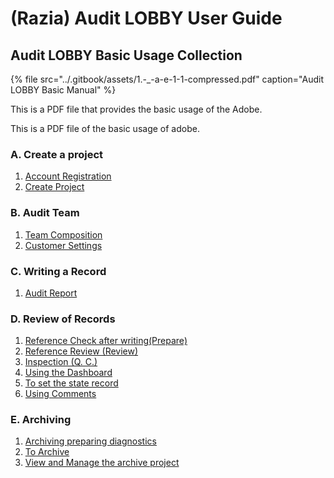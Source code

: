 # \(Razia\) Audit LOBBY User Guide

## Audit LOBBY Basic Usage Collection

{% file src="../.gitbook/assets/1.-\_-a-e-1-1-compressed.pdf" caption="Audit LOBBY Basic Manual" %}

This is a PDF file that provides the basic usage of the Adobe.

This is a PDF file of the basic usage of adobe.

### A. Create a project

1. [Account Registration](setup/0./) 
2. [Create Project](setup/1-3..md)

### B. Audit Team

1. [Team Composition](setup/2./organize-audit-team.md)
2. [Customer Settings](setup/2./2-4..md)

### C. Writing a Record

1. [Audit Report](guide-by-scenario/4./2-1/)

### D. Review of Records

1. [Reference Check after writing\(Prepare\)](guide-by-scenario/5.-review/5-1.-prepare.md) 
2. [Reference Review \(Review\)](guide-by-scenario/5.-review/5-2.-review.md)  
3. [Inspection \(Q. C.\)](guide-by-scenario/5.-review/5-3.-q.c..md)  
4. [Using the Dashboard](guide-by-scenario/5.-review/+-3/)
5. [To set the state record](guide-by-scenario/5.-review/+-1.md) 
6. [Using Comments](guide-by-scenario/5.-review/+.md)

### E. Archiving

1. [Archiving preparing  diagnostics](guide-by-scenario/6./4-1.archive-diagnosis.md)
2. [To Archive](guide-by-scenario/6./4-2.archive.md)
3. [View and Manage the archive project](https://github.com/datalobby/AuditLobbyUserGuide-KR/tree/993aca7456df12f5bd23917686f32391dcbd42b4/undefined-2/guide-by-scenario/5.)

